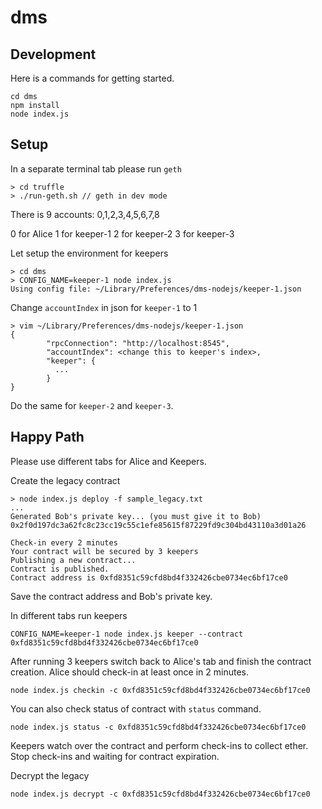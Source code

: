 # dms

## Development

Here is a commands for getting started.

```
cd dms
npm install
node index.js
```

## Setup
In a separate terminal tab please run `geth`

```
> cd truffle
> ./run-geth.sh // geth in dev mode
```
There is 9 accounts: 0,1,2,3,4,5,6,7,8

0 for Alice
1 for keeper-1
2 for keeper-2
3 for keeper-3

Let setup the environment for keepers
```
> cd dms
> CONFIG_NAME=keeper-1 node index.js
Using config file: ~/Library/Preferences/dms-nodejs/keeper-1.json
```

Change `accountIndex` in json for `keeper-1` to 1

```
> vim ~/Library/Preferences/dms-nodejs/keeper-1.json
{
        "rpcConnection": "http://localhost:8545",
        "accountIndex": <change this to keeper's index>,
        "keeper": {
          ...
        }
}
```
Do the same for `keeper-2` and `keeper-3`.


## Happy Path
Please use different tabs for Alice and Keepers.

Create the legacy contract
```
> node index.js deploy -f sample_legacy.txt
...
Generated Bob's private key... (you must give it to Bob)
0x2f0d197dc3a62fc8c23cc19c55c1efe85615f87229fd9c304bd43110a3d01a26

Check-in every 2 minutes
Your contract will be secured by 3 keepers
Publishing a new contract...
Contract is published.
Contract address is 0xfd8351c59cfd8bd4f332426cbe0734ec6bf17ce0

```

Save the contract address and Bob's private key.


In different tabs run keepers
```
CONFIG_NAME=keeper-1 node index.js keeper --contract 0xfd8351c59cfd8bd4f332426cbe0734ec6bf17ce0
```

After running 3 keepers switch back to Alice's tab and finish the contract creation.
Alice should check-in at least once in 2 minutes.

```
node index.js checkin -c 0xfd8351c59cfd8bd4f332426cbe0734ec6bf17ce0
```

You can also check status of contract with `status` command.

```
node index.js status -c 0xfd8351c59cfd8bd4f332426cbe0734ec6bf17ce0
```

Keepers watch over the contract and perform check-ins to collect ether.
Stop check-ins and waiting for contract expiration.

Decrypt the legacy
```
node index.js decrypt -c 0xfd8351c59cfd8bd4f332426cbe0734ec6bf17ce0
```
